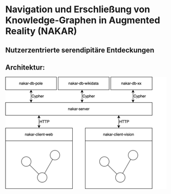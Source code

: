 # Navigation und Erschließung von Knowledge-Graphen in Augmented Reality (NAKAR) 
## Nutzerzentrierte serendipitäre Entdeckungen

## Architektur:

<img src="./docs/architecture.drawio.svg">


